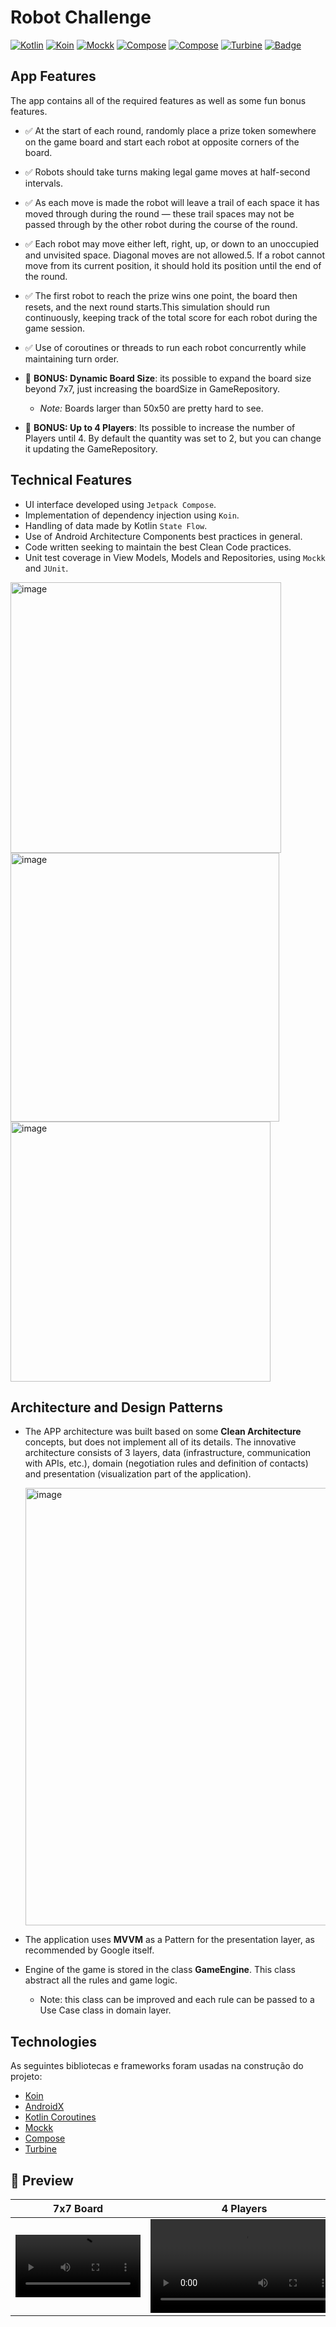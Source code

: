 # Robot Challenge

[![Kotlin](https://img.shields.io/static/v1?label=kotlin&message=powered&color=green)]()
[![Koin](https://img.shields.io/static/v1?label=koin&message=3.1.5&color=F68212)]()
[![Mockk](https://img.shields.io/static/v1?label=mockk&message=1.10.0&color=9F55FF)]()
[![Compose](https://img.shields.io/static/v1?label=compose&message=1.7.2&color=00AFF0)]()
[![Compose](https://img.shields.io/static/v1?label=compose&message=1.7.2&color=00AFF0)]()
[![Turbine](https://img.shields.io/static/v1?label=turbine&message=0.7.0&color=9F55FF)]()
[![Badge](https://img.shields.io/badge/code%20style-%E2%9D%A4-FF4081.svg)]()

## App Features

The app contains all of the required features as well as some fun bonus features. 
- ✅ At the start of each round, randomly place a prize token somewhere on the game board and start each robot at opposite corners of the board.
- ✅ Robots should take turns making legal game moves at half-second intervals.
- ✅ As each move is made the robot will leave a trail of each space it has moved through during the round — these trail spaces may not be passed through by the other robot during the course of the round.
- ✅ Each robot may move either left, right, up, or down to an unoccupied and unvisited space. Diagonal moves are not allowed.5. If a robot cannot move from its current position, it should hold its position until the end of the round.
- ✅ The first robot to reach the prize wins one point, the board then resets, and the next round starts.This simulation should run continuously, keeping track of the total score for each robot during the game session.
- ✅ Use of coroutines or threads to run each robot concurrently while maintaining turn order.
- 🍒 **BONUS: Dynamic Board Size**: its possible to expand the board size beyond 7x7, just increasing the boardSize in GameRepository.

   - *Note:* Boards larger than 50x50 are pretty hard to see.
- 🍒 **BONUS: Up to 4 Players**: Its possible to increase the number of Players until 4. By default the quantity was set to 2, but you can change it updating the GameRepository.

## Technical Features
- UI interface developed using `Jetpack Compose`.
- Implementation of dependency injection using `Koin`.
- Handling of data made by Kotlin `State Flow`.
- Use of Android Architecture Components best practices in general.
- Code written seeking to maintain the best Clean Code practices.
- Unit test coverage in View Models, Models and Repositories, using `Mockk` and `JUnit`.

<img width="433" alt="image" src="https://github.com/ArthurLDS/robot-challenge/assets/18702590/1762df43-3dcf-4c82-8745-20a51d1ba6a0">

<img width="430" alt="image" src="https://github.com/ArthurLDS/robot-challenge/assets/18702590/744cbedb-8f75-45b9-af0d-1d4c97437cb9">

<img width="416" alt="image" src="https://github.com/ArthurLDS/robot-challenge/assets/18702590/5a767537-5013-43ca-b160-1db574fa118f">

## Architecture and Design Patterns
- The APP architecture was built based on some **Clean Architecture** concepts, but does not implement all of its details. The innovative architecture consists of 3 layers, data (infrastructure, communication with APIs, etc.), domain (negotiation rules and definition of contacts) and presentation (visualization part of the application).

   <img width="700" alt="image" src="https://github.com/ArthurLDS/robot-challenge/assets/18702590/6020144f-7596-4717-80de-3a5840fdc6fa">

- The application uses **MVVM** as a Pattern for the presentation layer, as recommended by Google itself.
- Engine of the game is stored in the class **GameEngine**. This class abstract all the rules and game logic.
   - Note: this class can be improved and each rule can be passed to a Use Case class in domain layer.

## Technologies

As seguintes bibliotecas e frameworks foram usadas na construção do projeto:
- [Koin](https://github.com/InsertKoinIO/koin)
- [AndroidX](https://developer.android.com/jetpack/androidx?authuser=1)
- [Kotlin Coroutines](https://developer.android.com/courses/pathways/android-coroutines)
- [Mockk](https://github.com/mockk/mockk)
- [Compose](https://developer.android.com/jetpack/compose?gclid=CjwKCAjw4P6oBhBsEiwAKYVkq2J_xTtgCYPrO6D86heXXvsjgu_6rJF-l0guhHn0cPxSQA22LVzDpBoC50wQAvD_BwE&gclsrc=aw.ds&hl=pt-br)
- [Turbine](https://github.com/cashapp/turbine)

## 📱 Preview

| 7x7 Board | 4 Players | 10x10 Board |
| :---:   | :---: | :---: |
| <video width=200 src="https://github.com/ArthurLDS/robot-challenge/assets/18702590/c00baf41-8b18-459d-97a4-c46fabc27dfb"/> | <video src="https://github.com/ArthurLDS/robot-challenge/assets/18702590/e7dc9629-533e-43a6-885e-325a2c9d738c"/> | <video src="https://github.com/ArthurLDS/robot-challenge/assets/18702590/4cfc2575-dcb9-4990-96b5-5f4822c15d84"/> 
